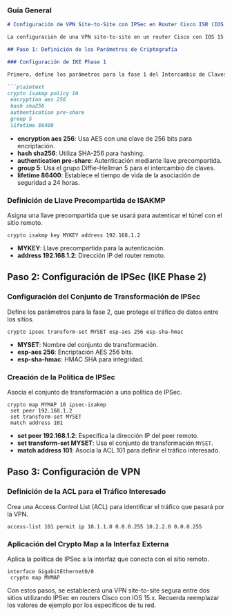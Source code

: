 ###  Guía General

```markdown
# Configuración de VPN Site-to-Site con IPSec en Router Cisco ISR (IOS 15.x)

La configuración de una VPN site-to-site en un router Cisco con IOS 15.x implica varios pasos principales, incluyendo la configuración de los parámetros de criptografía para IKE Phase 1 y Phase 2, definición del tráfico interesado, y aplicación de la política de criptografía al tráfico.

## Paso 1: Definición de los Parámetros de Criptografía

### Configuración de IKE Phase 1

Primero, define los parámetros para la fase 1 del Intercambio de Claves de Internet (IKE), que establece el canal seguro para negociar la fase 2 de IPSec.

```plaintext
crypto isakmp policy 10
 encryption aes 256
 hash sha256
 authentication pre-share
 group 5
 lifetime 86400
```

- **encryption aes 256**: Usa AES con una clave de 256 bits para encriptación.
- **hash sha256**: Utiliza SHA-256 para hashing.
- **authentication pre-share**: Autenticación mediante llave precompartida.
- **group 5**: Usa el grupo Diffie-Hellman 5 para el intercambio de claves.
- **lifetime 86400**: Establece el tiempo de vida de la asociación de seguridad a 24 horas.

### Definición de Llave Precompartida de ISAKMP

Asigna una llave precompartida que se usará para autenticar el túnel con el sitio remoto.

```plaintext
crypto isakmp key MYKEY address 192.168.1.2
```

- **MYKEY**: Llave precompartida para la autenticación.
- **address 192.168.1.2**: Dirección IP del router remoto.

## Paso 2: Configuración de IPSec (IKE Phase 2)

### Configuración del Conjunto de Transformación de IPSec

Define los parámetros para la fase 2, que protege el tráfico de datos entre los sitios.

```plaintext
crypto ipsec transform-set MYSET esp-aes 256 esp-sha-hmac 
```

- **MYSET**: Nombre del conjunto de transformación.
- **esp-aes 256**: Encriptación AES 256 bits.
- **esp-sha-hmac**: HMAC SHA para integridad.

### Creación de la Política de IPSec

Asocia el conjunto de transformación a una política de IPSec.

```plaintext
crypto map MYMAP 10 ipsec-isakmp
 set peer 192.168.1.2
 set transform-set MYSET
 match address 101
```

- **set peer 192.168.1.2**: Especifica la dirección IP del peer remoto.
- **set transform-set MYSET**: Usa el conjunto de transformación `MYSET`.
- **match address 101**: Asocia la ACL 101 para definir el tráfico interesado.

## Paso 3: Configuración de VPN

### Definición de la ACL para el Tráfico Interesado

Crea una Access Control List (ACL) para identificar el tráfico que pasará por la VPN.

```plaintext
access-list 101 permit ip 10.1.1.0 0.0.0.255 10.2.2.0 0.0.0.255
```

### Aplicación del Crypto Map a la Interfaz Externa

Aplica la política de IPSec a la interfaz que conecta con el sitio remoto.

```plaintext
interface GigabitEthernet0/0
 crypto map MYMAP
```

Con estos pasos, se establecerá una VPN site-to-site segura entre dos sitios utilizando IPSec en routers Cisco con IOS 15.x. Recuerda reemplazar los valores de ejemplo por los específicos de tu red.
```
